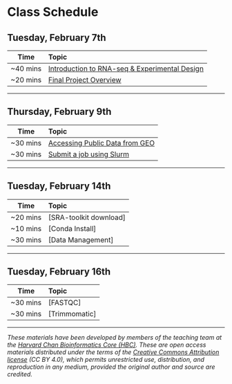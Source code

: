 # Class Schedule

## Tuesday, February 7th 

| Time |  Topic  |  
|:-----------:|:----------| 
| ~40 mins | [Introduction to RNA-seq & Experimental Design](../lectures/Lecture4-MMG232.pdf) |
| ~20 mins| [Final Project Overview](../lectures/GuidelinesforFinalProject.pdf) | 

***

## Thursday, February 9th 

| Time |  Topic  |  
|:-----------:|:----------| 
| ~30 mins| [Accessing Public Data from GEO](../lessons/02_accessing_public_experimental_data.md)| 
| ~30 mins| [Submit a job using Slurm](../lessons/02_job_submission_slurm.md)| 

***

## Tuesday, February 14th 

| Time |  Topic  |  
|:-----------:|:----------
| ~20 mins| [SRA-toolkit download] 
| ~10 mins| [Conda Install]| 
| ~30 mins| [Data Management]| 

***
## Tuesday, February 16th 
| Time |  Topic  |  
|:-----------:|:----------| 
| ~30 mins| [FASTQC]| 
| ~30 mins| [Trimmomatic]| 

***
*These materials have been developed by members of the teaching team at the [Harvard Chan Bioinformatics Core (HBC)](http://bioinformatics.sph.harvard.edu/). These are open access materials distributed under the terms of the [Creative Commons Attribution license](https://creativecommons.org/licenses/by/4.0/) (CC BY 4.0), which permits unrestricted use, distribution, and reproduction in any medium, provided the original author and source are credited.*
